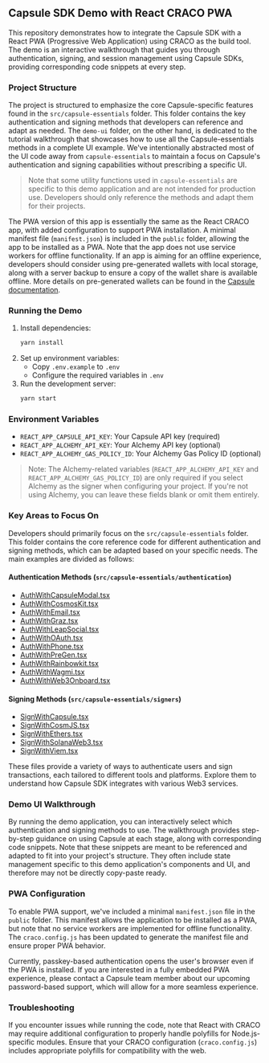 ## Capsule SDK Demo with React CRACO PWA

This repository demonstrates how to integrate the Capsule SDK with a React PWA (Progressive Web Application) using CRACO
as the build tool. The demo is an interactive walkthrough that guides you through authentication, signing, and session
management using Capsule SDKs, providing corresponding code snippets at every step.

### Project Structure

The project is structured to emphasize the core Capsule-specific features found in the `src/capsule-essentials` folder.
This folder contains the key authentication and signing methods that developers can reference and adapt as needed. The
`demo-ui` folder, on the other hand, is dedicated to the tutorial walkthrough that showcases how to use all the
Capsule-essentials methods in a complete UI example. We've intentionally abstracted most of the UI code away from
`capsule-essentials` to maintain a focus on Capsule's authentication and signing capabilities without prescribing a
specific UI.

> Note that some utility functions used in `capsule-essentials` are specific to this demo application and are not
> intended for production use. Developers should only reference the methods and adapt them for their projects.

The PWA version of this app is essentially the same as the React CRACO app, with added configuration to support PWA
installation. A minimal manifest file (`manifest.json`) is included in the `public` folder, allowing the app to be
installed as a PWA. Note that the app does not use service workers for offline functionality. If an app is aiming for an
offline experience, developers should consider using pre-generated wallets with local storage, along with a server
backup to ensure a copy of the wallet share is available offline. More details on pre-generated wallets can be found in
the [Capsule documentation](https://docs.usecapsule.com/integration-guides/wallet-pregeneration).

### Running the Demo

1. Install dependencies:
   ```bash
   yarn install
   ```
2. Set up environment variables:
   - Copy `.env.example` to `.env`
   - Configure the required variables in `.env`
3. Run the development server:
   ```bash
   yarn start
   ```

### Environment Variables

- `REACT_APP_CAPSULE_API_KEY`: Your Capsule API key (required)
- `REACT_APP_ALCHEMY_API_KEY`: Your Alchemy API key (optional)
- `REACT_APP_ALCHEMY_GAS_POLICY_ID`: Your Alchemy Gas Policy ID (optional)

> Note: The Alchemy-related variables (`REACT_APP_ALCHEMY_API_KEY` and `REACT_APP_ALCHEMY_GAS_POLICY_ID`) are only
> required if you select Alchemy as the signer when configuring your project. If you're not using Alchemy, you can leave
> these fields blank or omit them entirely.

### Key Areas to Focus On

Developers should primarily focus on the `src/capsule-essentials` folder. This folder contains the core reference code
for different authentication and signing methods, which can be adapted based on your specific needs. The main examples
are divided as follows:

#### Authentication Methods (`src/capsule-essentials/authentication`)

- [AuthWithCapsuleModal.tsx](src/capsule-essentials/authentication/with-capsule-modal.tsx)
- [AuthWithCosmosKit.tsx](src/capsule-essentials/authentication/with-cosmos-kit.tsx)
- [AuthWithEmail.tsx](src/capsule-essentials/authentication/with-email.tsx)
- [AuthWithGraz.tsx](src/capsule-essentials/authentication/with-graz.tsx)
- [AuthWithLeapSocial.tsx](src/capsule-essentials/authentication/with-leap-social.tsx)
- [AuthWithOAuth.tsx](src/capsule-essentials/authentication/with-oauth.tsx)
- [AuthWithPhone.tsx](src/capsule-essentials/authentication/with-phone.tsx)
- [AuthWithPreGen.tsx](src/capsule-essentials/authentication/with-pregen.tsx)
- [AuthWithRainbowkit.tsx](src/capsule-essentials/authentication/with-rainbowkit.tsx)
- [AuthWithWagmi.tsx](src/capsule-essentials/authentication/with-wagmi.tsx)
- [AuthWithWeb3Onboard.tsx](src/capsule-essentials/authentication/with-web3-onboard.tsx)

#### Signing Methods (`src/capsule-essentials/signers`)

- [SignWithCapsule.tsx](src/capsule-essentials/signers/with-capsule-client.tsx)
- [SignWithCosmJS.tsx](src/capsule-essentials/signers/with-cosmjs.tsx)
- [SignWithEthers.tsx](src/capsule-essentials/signers/with-ethers.tsx)
- [SignWithSolanaWeb3.tsx](src/capsule-essentials/signers/with-solana-web3.tsx)
- [SignWithViem.tsx](src/capsule-essentials/signers/with-viem.tsx)

These files provide a variety of ways to authenticate users and sign transactions, each tailored to different tools and
platforms. Explore them to understand how Capsule SDK integrates with various Web3 services.

### Demo UI Walkthrough

By running the demo application, you can interactively select which authentication and signing methods to use. The
walkthrough provides step-by-step guidance on using Capsule at each stage, along with corresponding code snippets. Note
that these snippets are meant to be referenced and adapted to fit into your project's structure. They often include
state management specific to this demo application's components and UI, and therefore may not be directly copy-paste
ready.

### PWA Configuration

To enable PWA support, we've included a minimal `manifest.json` file in the `public` folder. This manifest allows the
application to be installed as a PWA, but note that no service workers are implemented for offline functionality. The
`craco.config.js` has been updated to generate the manifest file and ensure proper PWA behavior.

Currently, passkey-based authentication opens the user's browser even if the PWA is installed. If you are interested in
a fully embedded PWA experience, please contact a Capsule team member about our upcoming password-based support, which
will allow for a more seamless experience.

### Troubleshooting

If you encounter issues while running the code, note that React with CRACO may require additional configuration to
properly handle polyfills for Node.js-specific modules. Ensure that your CRACO configuration (`craco.config.js`)
includes appropriate polyfills for compatibility with the web.
